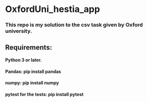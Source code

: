 # OxfordUni_hestia_app
### This repo is my solution to the csv task given by Oxford university.

## Requirements:

#### Python 3 or later.
#### Pandas:  pip install pandas
#### numpy: pip install numpy
#### pytest for the tests: pip install pytest
